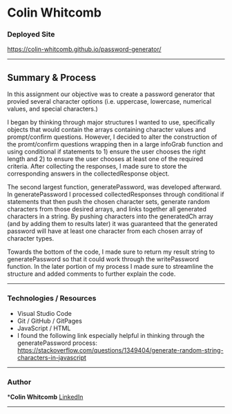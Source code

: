 # Colin Whitcomb 

### Deployed Site 
https://colin-whitcomb.github.io/password-generator/

--- 
## Summary & Process

In this assignment our objective was to create a password generator that provied several character options (i.e. uppercase, lowercase, numerical values, and special characters.) 

I began by thinking through major structures I wanted to use, specifically objects that would contain the arrays containing character values and prompt/confirm questions. However, I decided to alter the construction of the promt/confirm questions wrapping then in a large infoGrab function and using conditional if statements to 1) ensure the user chooses the right length and 2) to ensure the user chooses at least one of the required criteria. After collecting the responses, I made sure to store the corresponding answers in the collectedResponse object. 

The second largest function, generatePassword, was developed afterward. In generatePassword I processed collectedResponses through conditional if statements that then push the chosen character sets, generate random characters from those desired arrays, and links together all generated characters in a string. By pushing characters into the generatedCh array (and by adding them to results later) it was guaranteed that the generated password will have at least one character from each chosen array of character types. 

Towards the bottom of the code, I made sure to return my result string to generatePassword so that it could work through the writePassword function. In the later portion of my process I made sure to streamline the structure and added comments to further explain the code. 

---
### Technologies / Resources
- Visual Studio Code
- Git / GitHub / GitPages
- JavaScript / HTML  
- I found the following link especially helpful in thinking through the generatePassword process: https://stackoverflow.com/questions/1349404/generate-random-string-characters-in-javascript

---
### Author

***Colin Whitcomb** [LinkedIn](https://ww.linkedin.com/in/colin-whitcomb-b808301a6/)

___
